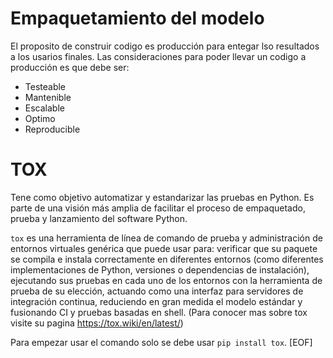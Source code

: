# Empaquetamiento del modelo

El proposito de construir codigo es producción para entegar lso resultados a los usarios finales.
Las consideraciones para poder llevar un codigo a producción es que debe ser:

* Testeable
* Mantenible
* Escalable
* Optimo
* Reproducible

# TOX

Tene como objetivo automatizar y estandarizar las pruebas en Python. Es parte de una visión más amplia de facilitar el proceso de empaquetado, prueba y lanzamiento del software Python.

`tox` es una herramienta de línea de comando de prueba y administración de entornos virtuales genérica que puede usar para: verificar que su paquete se compila e instala correctamente en diferentes entornos (como diferentes implementaciones de Python, versiones o dependencias de instalación), ejecutando sus pruebas en cada uno de los entornos con la herramienta de prueba de su elección, actuando como una interfaz para servidores de integración continua, reduciendo en gran medida el modelo estándar y fusionando CI y pruebas basadas en shell. (Para conocer mas sobre tox visite su pagina <https://tox.wiki/en/latest/>)

Para empezar usar el comando solo se debe usar `pip install tox`.
[EOF]